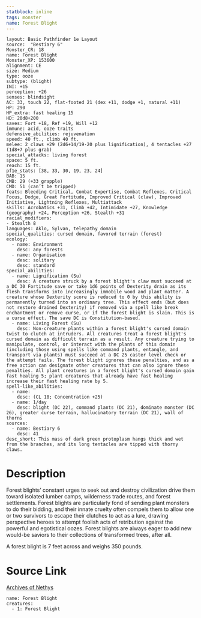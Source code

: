 ```yaml
---
statblock: inline
tags: monster
name: Forest Blight
---
```

```statblock
layout: Basic Pathfinder 1e Layout
source:  "Bestiary 6"
Monster_CR: 18
name: Forest Blight
Monster_XP: 153600
alignment: CE
size: Medium
type: ooze
subtype: (blight)
INI: +15
perception: +26
senses: blindsight
AC: 33, touch 22, flat-footed 21 (dex +11, dodge +1, natural +11)
HP: 290
HP_extra: fast healing 15
HD: 20d8+200
saves: Fort +18, Ref +19, Will +12
immune: acid, ooze traits
defensive_abilities: rejuvenation
speed: 40 ft., climb 40 ft.
melee: 2 claws +29 (2d6+14/19-20 plus lignification), 4 tentacles +27 (1d8+7 plus grab)
special_attacks: living forest
space: 5 ft.
reach: 15 ft.
pf1e_stats: [38, 33, 30, 19, 23, 24]
BAB: 15
CMB: 29 (+33 grapple)
CMD: 51 (can’t be tripped)
feats: Bleeding Critical, Combat Expertise, Combat Reflexes, Critical Focus, Dodge, Great Fortitude, Improved Critical (claw), Improved Initiative, Lightning Reflexes, Multiattack
skills: Acrobatics +31, Climb +42, Intimidate +27, Knowledge (geography) +24, Perception +26, Stealth +31
racial_modifiers:
- Stealth 8
languages: Aklo, Sylvan, telepathy domain
special_qualities: cursed domain, favored terrain (forest)
ecology:
  - name: Environment
    desc: any forests
  - name: Organisation
    desc: solitary
    desc: standard
special_abilities:
  - name: Lignification (Su)
    desc: A creature struck by a forest blight's claw must succeed at a DC 30 Fortitude save or take 1d6 points of Dexterity drain as its flesh transforms into increasingly immobile wood and plant matter. A creature whose Dexterity score is reduced to 0 by this ability is permanently turned into an ordinary tree. This effect ends (but does not restore drained Dexterity) if removed via a spell like break enchantment or remove curse, or if the forest blight is slain. This is a curse effect. The save DC is Constitution-based.
  - name: Living Forest (Su)
    desc: Non-creature plants within a forest blight's cursed domain twist to clutch at intruders. All creatures treat a forest blight's cursed domain as difficult terrain as a result. Any creature trying to manipulate, control, or interact with the plants of this domain (including those using spells like command plants, entangle, and transport via plants) must succeed at a DC 25 caster level check or the attempt fails. The forest blight ignores these penalties, and as a free action can designate other creatures that can also ignore these penalties. All plant creatures in a forest blight's cursed domain gain fast healing 5; plant creatures that already have fast healing increase their fast healing rate by 5.
spell-like_abilities:
  - name:
    desc: (CL 18; Concentration +25)
  - name: 1/day
    desc: blight (DC 22), command plants (DC 21), dominate monster (DC 26), greater curse terrain, hallucinatory terrain (DC 21), wall of thorns
sources:
  - name: Bestiary 6
    desc: 41
desc_short: This mass of dark green protoplasm hangs thick and wet from the branches, and its long tentacles are tipped with thorny claws.
```
# Description
Forest blights’ constant urges to seek out and destroy civilization drive them toward isolated lumber camps, wilderness trade routes, and forest settlements. Forest blights are particularly fond of sending plant monsters to do their bidding, and their innate cruelty often compels them to allow one or two survivors to escape their clutches to act as a lure, drawing perspective heroes to attempt foolish acts of retribution against the powerful and egotistical oozes. Forest blights are always eager to add new would-be saviors to their collections of transformed trees, after all. 

A forest blight is 7 feet across and weighs 350 pounds.
# Source Link
[Archives of Nethys](https://aonprd.com/MonsterDisplay.aspx?ItemName=Forest%20Blight)
```encounter-table
name: Forest Blight
creatures:
  - 1: Forest Blight
```
